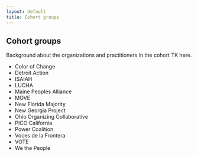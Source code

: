 ```yaml
---
layout: default
title: Cohort groups
---
```

## Cohort groups
Background about the organizations and practitioners in the cohort TK here.

- Color of Change
- Detroit Action
- ISAIAH
- LUCHA
- Maine Peoples Alliance
- MOVE
- New Florida Majority
- New Georgia Project
- Ohio Organizing Collaborative
- PICO California
- Power Coalition
- Voces de la Frontera
- VOTE
- We the People
